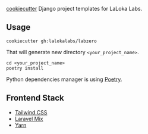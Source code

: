 
[cookiecutter](docs/cookiecutter.md) Django project templates for LaLoka Labs.

## Usage

    cookiecutter gh:lalokalabs/labzero

That will generate new directory `<your_project_name>`.

    cd <your_project_name>
    poetry install

Python dependencies manager is using [Poetry](docs/poetry.md).

## Frontend Stack
- [Tailwind CSS](docs/tailwind.md)
- [Laravel Mix](docs/mix.md)
- [Yarn](docs/yarn.md)

